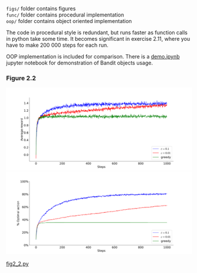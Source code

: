 `figs/` folder contains figures\
`func/` folder contains procedural implementation\
`oop/` folder contains object oriented implementation

The code in procedural style is redundant, but runs faster as function calls in python take some time.
It becomes significant in exercise 2.11, where you have to make 200 000 steps for each run.

OOP implementation is included for comparison. There is a [demo.ipynb](oop/demo.ipynb) jupyter notebook for demonstration of Bandit objects usage.

### Figure 2.2

![fig2.2](figs/sample_average_rewards.svg)
![fig2.21](figs/sample_average_optimals.svg)

[fig2_2.py](func/fig2_2.py)
